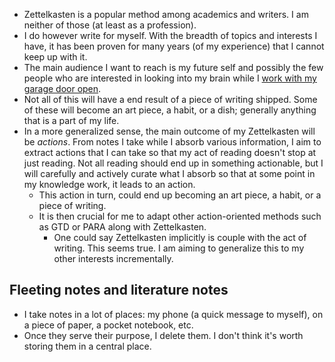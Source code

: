 
- Zettelkasten is a popular method among academics and writers. I am neither of those (at least as a profession).
- I do however write for myself. With the breadth of topics and interests I have, it has been proven for many years (of my experience) that I cannot keep up with it.
- The main audience I want to reach is my future self and possibly the few people who are interested in looking into my brain while I [work with my garage door open](https://notes.andymatuschak.org/z21cgR9K3UcQ5a7yPsj2RUim3oM2TzdBByZu).
- Not all of this will have a end result of a piece of writing shipped. Some of these will become an art piece, a habit, or a dish; generally anything that is a part of my life.
- In a more generalized sense, the main outcome of my Zettelkasten will be _actions_. From notes I take while I absorb various information, I aim to extract actions that I can take so that my act of reading doesn't stop at just reading. Not all reading should end up in something actionable, but I will carefully and actively curate what I absorb so that at some point in my knowledge work, it leads to an action.
  - This action in turn, could end up becoming an art piece, a habit, or a piece of writing.
  - It is then crucial for me to adapt other action-oriented methods such as GTD or PARA along with Zettelkasten.
    - One could say Zettelkasten implicitly is couple with the act of writing. This seems true. I am aiming to generalize this to my other interests incrementally.

## Fleeting notes and literature notes
- I take notes in a lot of places: my phone (a quick message to myself), on a piece of paper, a pocket notebook, etc.
- Once they serve their purpose, I delete them. I don't think it's worth storing them in a central place.
